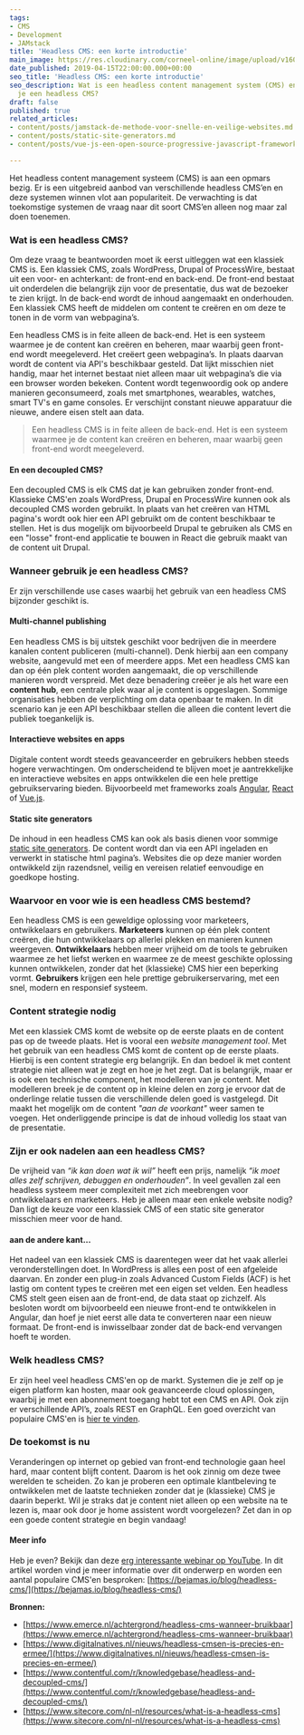 ```yaml
---
tags:
- CMS
- Development
- JAMstack
title: 'Headless CMS: een korte introductie'
main_image: https://res.cloudinary.com/corneel-online/image/upload/v1603361539/corneelonline/headless-cms_r1nzge.jpg
date_published: 2019-04-15T22:00:00.000+00:00
seo_title: 'Headless CMS: een korte introductie'
seo_description: Wat is een headless content management system (CMS) en wanneer gebruik
  je een headless CMS?
draft: false
published: true
related_articles:
- content/posts/jamstack-de-methode-voor-snelle-en-veilige-websites.md
- content/posts/static-site-generators.md
- content/posts/vue-js-een-open-source-progressive-javascript-framework.md

---
```

Het headless content management systeem (CMS) is aan een opmars bezig. Er is een uitgebreid aanbod van verschillende headless CMS’en en deze systemen winnen vlot aan populariteit. De verwachting is dat toekomstige systemen de vraag naar dit soort CMS’en alleen nog maar zal doen toenemen.

### Wat is een headless CMS?

Om deze vraag te beantwoorden moet ik eerst uitleggen wat een klassiek CMS is. Een klassiek CMS, zoals WordPress, Drupal of ProcessWire, bestaat uit een voor- en achterkant: de front-end en back-end. De front-end bestaat uit onderdelen die belangrijk zijn voor de presentatie, dus wat de bezoeker te zien krijgt. In de back-end wordt de inhoud aangemaakt en onderhouden. Een klassiek CMS heeft de middelen om content te creëren en om deze te tonen in de vorm van webpagina’s. 

Een headless CMS is in feite alleen de back-end. Het is een systeem waarmee je de content kan creëren en beheren, maar waarbij geen front-end wordt meegeleverd. Het creëert geen webpagina’s. In plaats daarvan wordt de content via API's beschikbaar gesteld. Dat lijkt misschien niet handig, maar het internet bestaat niet alleen maar uit webpagina’s die via een browser worden bekeken. Content wordt tegenwoordig ook op andere manieren geconsumeerd, zoals met smartphones, wearables, watches, smart TV's en game consoles. Er verschijnt constant nieuwe apparatuur die nieuwe, andere eisen stelt aan data.

> Een headless CMS is in feite alleen de back-end. Het is een systeem waarmee je de content kan creëren en beheren, maar waarbij geen front-end wordt meegeleverd.

#### En een decoupled CMS?

Een decoupled CMS is elk CMS dat je kan gebruiken zonder front-end. Klassieke CMS'en zoals WordPress, Drupal en ProcessWire kunnen ook als decoupled CMS worden gebruikt. In plaats van het creëren van HTML pagina's wordt ook hier een API gebruikt om de content beschikbaar te stellen. Het is dus mogelijk om bijvoorbeeld Drupal te gebruiken als CMS en een "losse" front-end applicatie te bouwen in React die gebruik maakt van de content uit Drupal.

### Wanneer gebruik je een headless CMS?

Er zijn verschillende use cases waarbij het gebruik van een headless CMS bijzonder geschikt is.

#### Multi-channel publishing

Een headless CMS is bij uitstek geschikt voor bedrijven die in meerdere kanalen content publiceren (multi-channel). Denk hierbij aan een company website, aangevuld met een of meerdere apps. Met een headless CMS kan dan op één plek content worden aangemaakt, die op verschillende manieren wordt verspreid. Met deze benadering creëer je als het ware een **content hub**, een centrale plek waar al je content is opgeslagen. Sommige organisaties hebben de verplichting om data openbaar te maken. In dit scenario kan je een API beschikbaar stellen die alleen die content levert die publiek toegankelijk is.

#### Interactieve websites en apps

Digitale content wordt steeds geavanceerder en gebruikers hebben steeds hogere verwachtingen. Om onderscheidend te blijven moet je aantrekkelijke en interactieve websites en apps ontwikkelen die een hele prettige gebruikservaring bieden. Bijvoorbeeld met frameworks zoals [Angular](https://angular.io/), [React](https://reactjs.org/) of [Vue.js](https://vuejs.org/).

#### Static site generators

De inhoud in een headless CMS kan ook als basis dienen voor sommige [static site generators](https://www.staticgen.com/). De content wordt dan via een API ingeladen en verwerkt in statische html pagina’s. Websites die op deze manier worden ontwikkeld zijn razendsnel, veilig en vereisen relatief eenvoudige en goedkope hosting.

### Waarvoor en voor wie is een headless CMS bestemd?

Een headless CMS is een geweldige oplossing voor marketeers, ontwikkelaars en gebruikers. **Marketeers** kunnen op één plek content creëren, die hun ontwikkelaars op allerlei plekken en manieren kunnen weergeven. **Ontwikkelaars** hebben meer vrijheid om de tools te gebruiken waarmee ze het liefst werken en waarmee ze de meest geschikte oplossing kunnen ontwikkelen, zonder dat het (klassieke) CMS hier een beperking vormt. **Gebruikers** krijgen een hele prettige gebruikerservaring, met een snel, modern en responsief systeem.

### Content strategie nodig

Met een klassiek CMS komt de website op de eerste plaats en de content pas op de tweede plaats. Het is vooral een _website management tool_. Met het gebruik van een headless CMS komt de content op de eerste plaats. Hierbij is een content strategie erg belangrijk. En dan bedoel ik met content strategie niet alleen wat je zegt en hoe je het zegt. Dat is belangrijk, maar er is ook een technische component, het modelleren van je content. Met modelleren breek je de content op in kleine delen en zorg je ervoor dat de onderlinge relatie tussen die verschillende delen goed is vastgelegd. Dit maakt het mogelijk om de content _"aan de voorkant"_ weer samen te voegen. Het onderliggende principe is dat de inhoud volledig los staat van de presentatie.

### Zijn er ook nadelen aan een headless CMS?

De vrijheid van _“ik kan doen wat ik wil”_ heeft een prijs, namelijk _“ik moet alles zelf schrijven, debuggen en onderhouden”_. In veel gevallen zal een headless systeem meer complexiteit met zich meebrengen voor ontwikkelaars en marketeers. Heb je alleen maar een enkele website nodig? Dan ligt de keuze voor een klassiek CMS of een static site generator misschien meer voor de hand.

#### aan de andere kant...

Het nadeel van een klassiek CMS is daarentegen weer dat het vaak allerlei veronderstellingen doet. In WordPress is alles een post of een afgeleide daarvan. En zonder een plug-in zoals Advanced Custom Fields (ACF) is het lastig om content types te creëren met een eigen set velden. Een headless CMS stelt geen eisen aan de front-end, de data staat op zichzelf. Als besloten wordt om bijvoorbeeld een nieuwe front-end te ontwikkelen in Angular, dan hoef je niet eerst alle data te converteren naar een nieuw formaat. De front-end is inwisselbaar zonder dat de back-end vervangen hoeft te worden.

### Welk headless CMS?

Er zijn heel veel headless CMS'en op de markt. Systemen die je zelf op je eigen platform kan hosten, maar ook geavanceerde cloud oplossingen, waarbij je met een abonnement toegang hebt tot een CMS en API. Ook zijn er verschillende API’s, zoals REST en GraphQL. Een goed overzicht van populaire CMS'en is [hier te vinden](https://headlesscms.org/).

### De toekomst is nu

Veranderingen op internet op gebied van front-end technologie gaan heel hard, maar content blijft content. Daarom is het ook zinnig om deze twee werelden te scheiden. Zo kan je proberen een optimale klantbeleving te ontwikkelen met de laatste technieken zonder dat je (klassieke) CMS je daarin beperkt. Wil je straks dat je content niet alleen op een website na te lezen is, maar ook door je home assistent wordt voorgelezen? Zet dan in op een goede content strategie en begin vandaag!

#### Meer info

Heb je even? Bekijk dan deze [erg interessante webinar op YouTube](https://www.youtube.com/watch?v=LJ-TGbyvjOA). In dit artikel worden vind je meer informatie over dit onderwerp en worden een aantal populaire CMS'en besproken: [https://bejamas.io/blog/headless-cms/](https://bejamas.io/blog/headless-cms/) 

**Bronnen:** 

* [https://www.emerce.nl/achtergrond/headless-cms-wanneer-bruikbaar](https://www.emerce.nl/achtergrond/headless-cms-wanneer-bruikbaar) 
* [https://www.digitalnatives.nl/nieuws/headless-cmsen-is-precies-en-ermee/](https://www.digitalnatives.nl/nieuws/headless-cmsen-is-precies-en-ermee/) 
* [https://www.contentful.com/r/knowledgebase/headless-and-decoupled-cms/](https://www.contentful.com/r/knowledgebase/headless-and-decoupled-cms/) 
* [https://www.sitecore.com/nl-nl/resources/what-is-a-headless-cms](https://www.sitecore.com/nl-nl/resources/what-is-a-headless-cms)